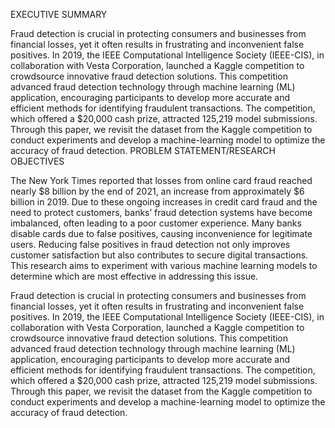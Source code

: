 EXECUTIVE SUMMARY

Fraud detection is crucial in protecting consumers and businesses from financial losses, yet it often results in frustrating and inconvenient false positives. 
In 2019, the IEEE Computational Intelligence Society (IEEE-CIS), in collaboration with Vesta Corporation, launched a Kaggle competition to crowdsource innovative 
fraud detection solutions. This competition advanced fraud detection technology through machine learning (ML) application, encouraging participants to develop more 
accurate and efficient methods for identifying fraudulent transactions. The competition, which offered a $20,000 cash prize, attracted 125,219 model submissions. 
Through this paper, we revisit the dataset from the Kaggle competition to conduct experiments and develop a machine-learning model to optimize the accuracy of fraud detection.
PROBLEM STATEMENT/RESEARCH OBJECTIVES

The New York Times reported that losses from online card fraud reached nearly $8 billion by the end of 2021, an increase from approximately $6 billion in 2019. Due to 
these ongoing increases in credit card fraud and the need to protect customers, banks’ fraud detection systems have become imbalanced, often leading to a poor customer experience.
Many banks disable cards due to false positives, causing inconvenience for legitimate users. Reducing false positives in fraud detection not only improves customer satisfaction but
also contributes to secure digital transactions. This research aims to experiment with various machine learning models to determine which are most effective in addressing this issue.

Fraud detection is crucial in protecting consumers and businesses from financial losses, yet it often results in frustrating and inconvenient false positives. 
In 2019, the IEEE Computational Intelligence Society (IEEE-CIS), in collaboration with Vesta Corporation, launched a Kaggle competition to crowdsource innovative fraud detection solutions. 
This competition advanced fraud detection technology through machine learning (ML) application, encouraging participants to develop more accurate and efficient methods for identifying
fraudulent transactions. The competition, which offered a $20,000 cash prize, attracted 125,219 model submissions. Through this paper, we revisit the dataset from the Kaggle competition 
to conduct experiments and develop a machine-learning model to optimize the accuracy of fraud detection.
